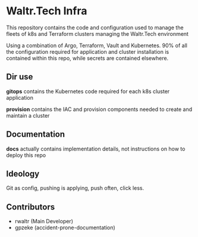 # Waltr.Tech Infra

This repository contains the code and configuration used to manage the fleets of k8s and Terraform clusters managing the Waltr.Tech environment

Using a combination of Argo, Terraform, Vault and Kubernetes. 90% of all the configuration required for application and cluster installation is contained within this repo, while secrets are contained elsewhere.

## Dir use

**gitops** contains the Kubernetes code required for each k8s cluster application

**provision** contains the IAC and provision components needed to create and maintain a cluster

## Documentation

**docs** actually contains implementation details, not instructions on how to deploy this repo

## Ideology

Git as config, pushing is applying, push often, click less.

## Contributors

- rwaltr (Main Developer)
- gpzeke (accident-prone-documentation)
